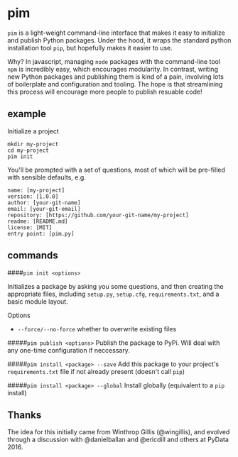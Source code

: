 # pim

`pim` is a light-weight command-line interface that makes it easy to initialize and publish Python packages. Under the hood, it wraps the standard python installation tool `pip`, but hopefully makes it easier to use.

Why? In javascript, managing `node` packages with the command-line tool `npm` is incredibly easy, which encourages modularity. In contrast, writing new Python packages and publishing them is kind of a pain, involving lots of boilerplate and configuration and  tooling. The hope is that streamlining this process will encourage more people to publish resuable code!

## example

Initialize a project
```shell
mkdir my-project
cd my-project
pim init
```

You'll be prompted with a set of questions, most of which will be pre-filled with sensible defaults, e.g.

```shell
name: [my-project]
version: [1.0.0]
author: [your-git-name]
email: [your-git-email]
repository: [https://github.com/your-git-name/my-project]
readme: [README.md]
license: [MIT]
entry point: [pim.py]
```

## commands

####`pim init <options>`

Initializes a package by asking you some questions, and then creating the appropriate files, including `setup.py`, `setup.cfg`, `requirements.txt`, and a basic module layout.

Options
- `--force/--no-force` whether to overwrite existing files

#####`pim publish <options>`
Publish the package to PyPi. Will deal with any one-time configuration if neccessary.

#####`pim install <package> --save`
Add this package to your project's `requirements.txt` file if not already present (doesn't call `pip`)

#####`pim install <package> --global`
Install globally (equivalent to a `pip` install)

## Thanks

The idea for this initially came from Winthrop Gillis (@wingillis), and evolved through a discussion with @danielballan and @ericdill and others at PyData 2016.
